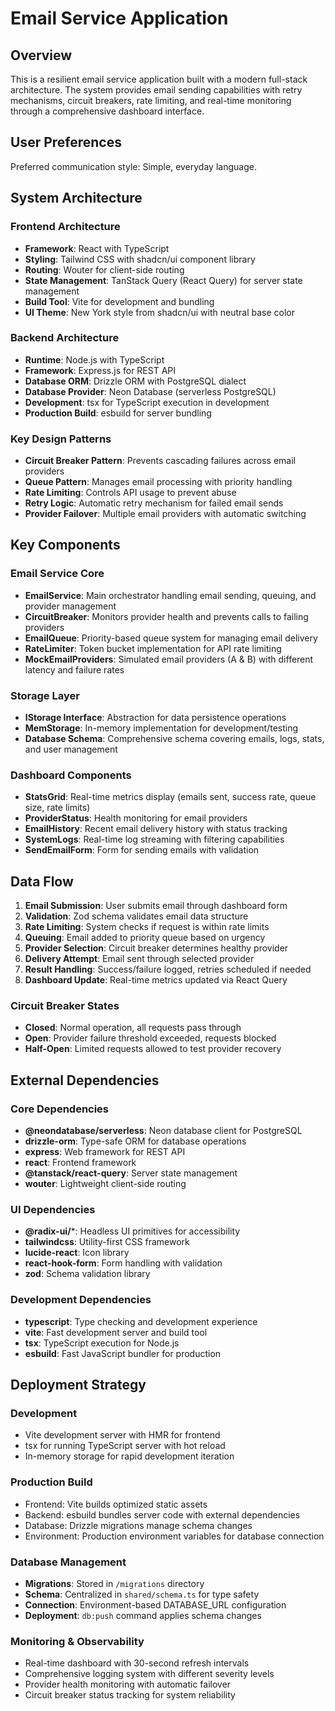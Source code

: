# Email Service Application

## Overview

This is a resilient email service application built with a modern full-stack architecture. The system provides email sending capabilities with retry mechanisms, circuit breakers, rate limiting, and real-time monitoring through a comprehensive dashboard interface.

## User Preferences

Preferred communication style: Simple, everyday language.

## System Architecture

### Frontend Architecture
- **Framework**: React with TypeScript
- **Styling**: Tailwind CSS with shadcn/ui component library
- **Routing**: Wouter for client-side routing
- **State Management**: TanStack Query (React Query) for server state management
- **Build Tool**: Vite for development and bundling
- **UI Theme**: New York style from shadcn/ui with neutral base color

### Backend Architecture
- **Runtime**: Node.js with TypeScript
- **Framework**: Express.js for REST API
- **Database ORM**: Drizzle ORM with PostgreSQL dialect
- **Database Provider**: Neon Database (serverless PostgreSQL)
- **Development**: tsx for TypeScript execution in development
- **Production Build**: esbuild for server bundling

### Key Design Patterns
- **Circuit Breaker Pattern**: Prevents cascading failures across email providers
- **Queue Pattern**: Manages email processing with priority handling
- **Rate Limiting**: Controls API usage to prevent abuse
- **Retry Logic**: Automatic retry mechanism for failed email sends
- **Provider Failover**: Multiple email providers with automatic switching

## Key Components

### Email Service Core
- **EmailService**: Main orchestrator handling email sending, queuing, and provider management
- **CircuitBreaker**: Monitors provider health and prevents calls to failing providers
- **EmailQueue**: Priority-based queue system for managing email delivery
- **RateLimiter**: Token bucket implementation for API rate limiting
- **MockEmailProviders**: Simulated email providers (A & B) with different latency and failure rates

### Storage Layer
- **IStorage Interface**: Abstraction for data persistence operations
- **MemStorage**: In-memory implementation for development/testing
- **Database Schema**: Comprehensive schema covering emails, logs, stats, and user management

### Dashboard Components
- **StatsGrid**: Real-time metrics display (emails sent, success rate, queue size, rate limits)
- **ProviderStatus**: Health monitoring for email providers
- **EmailHistory**: Recent email delivery history with status tracking
- **SystemLogs**: Real-time log streaming with filtering capabilities
- **SendEmailForm**: Form for sending emails with validation

## Data Flow

1. **Email Submission**: User submits email through dashboard form
2. **Validation**: Zod schema validates email data structure
3. **Rate Limiting**: System checks if request is within rate limits
4. **Queuing**: Email added to priority queue based on urgency
5. **Provider Selection**: Circuit breaker determines healthy provider
6. **Delivery Attempt**: Email sent through selected provider
7. **Result Handling**: Success/failure logged, retries scheduled if needed
8. **Dashboard Update**: Real-time metrics updated via React Query

### Circuit Breaker States
- **Closed**: Normal operation, all requests pass through
- **Open**: Provider failure threshold exceeded, requests blocked
- **Half-Open**: Limited requests allowed to test provider recovery

## External Dependencies

### Core Dependencies
- **@neondatabase/serverless**: Neon database client for PostgreSQL
- **drizzle-orm**: Type-safe ORM for database operations
- **express**: Web framework for REST API
- **react**: Frontend framework
- **@tanstack/react-query**: Server state management
- **wouter**: Lightweight client-side routing

### UI Dependencies
- **@radix-ui/***: Headless UI primitives for accessibility
- **tailwindcss**: Utility-first CSS framework
- **lucide-react**: Icon library
- **react-hook-form**: Form handling with validation
- **zod**: Schema validation library

### Development Dependencies
- **typescript**: Type checking and development experience
- **vite**: Fast development server and build tool
- **tsx**: TypeScript execution for Node.js
- **esbuild**: Fast JavaScript bundler for production

## Deployment Strategy

### Development
- Vite development server with HMR for frontend
- tsx for running TypeScript server with hot reload
- In-memory storage for rapid development iteration

### Production Build
- Frontend: Vite builds optimized static assets
- Backend: esbuild bundles server code with external dependencies
- Database: Drizzle migrations manage schema changes
- Environment: Production environment variables for database connection

### Database Management
- **Migrations**: Stored in `/migrations` directory
- **Schema**: Centralized in `shared/schema.ts` for type safety
- **Connection**: Environment-based DATABASE_URL configuration
- **Deployment**: `db:push` command applies schema changes

### Monitoring & Observability
- Real-time dashboard with 30-second refresh intervals
- Comprehensive logging system with different severity levels
- Provider health monitoring with automatic failover
- Circuit breaker status tracking for system reliability